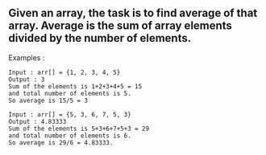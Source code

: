 ## Given an array, the task is to find average of that array. Average is the sum of array elements divided by the number of elements.

Examples : 
```
Input : arr[] = {1, 2, 3, 4, 5}
Output : 3
Sum of the elements is 1+2+3+4+5 = 15 
and total number of elements is 5.
So average is 15/5 = 3

Input : arr[] = {5, 3, 6, 7, 5, 3}
Output : 4.83333
Sum of the elements is 5+3+6+7+5+3 = 29
and total number of elements is 6.
So average is 29/6 = 4.83333.
```
